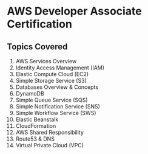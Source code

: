 # AWS Developer Associate Certification 

## Topics Covered
1. AWS Services Overview
2. Identity Access Management (IAM)
3. Elastic Compute Cloud (EC2)
4. Simple Storage Service (S3)
5. Databases Overview & Concepts
6. DynamoDB
7. Simple Queue Service (SQS)
8. Simple Notification Service (SNS)
9. Simple Workflow Service (SWS)
10. Elastic Beanstalk
11. CloudFormation
12. AWS Shared Responsibility
13. Route53 & DNS
14. Virtual Private Cloud (VPC)
